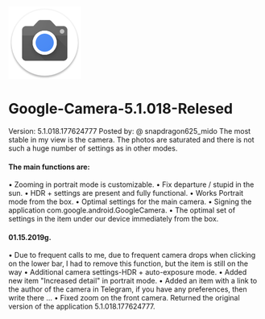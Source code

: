 ![Google-Camera](https://github.com/bulkin042/Google-Camera-5.1.018-Relesed/blob/master/logo.png?raw=true)
# Google-Camera-5.1.018-Relesed
Version: 5.1.018.177624777
Posted by: @ snapdragon625_mido
The most stable in my view is the camera. The photos are saturated and there is not such a huge number of settings as in other modes.
#### The main functions are:
• Zooming in portrait mode is customizable.
• Fix departure / stupid in the sun.
• HDR + settings are present and fully functional.
• Works Portrait mode from the box.
• Optimal settings for the main camera.
• Signing the application com.google.android.GoogleCamera.
• The optimal set of settings in the item under our device immediately from the box.

#### 01.15.2019g.
• Due to frequent calls to me, due to frequent camera drops when clicking on the lower bar, I had to remove this function, but the item is still on the way
• Additional camera settings-HDR + auto-exposure mode.
• Added new item "Increased detail" in portrait mode.
• Added an item with a link to the author of the camera in Telegram, if you have any preferences, then write there ...
• Fixed zoom on the front camera.
Returned the original version of the application 5.1.018.177624777.
 
